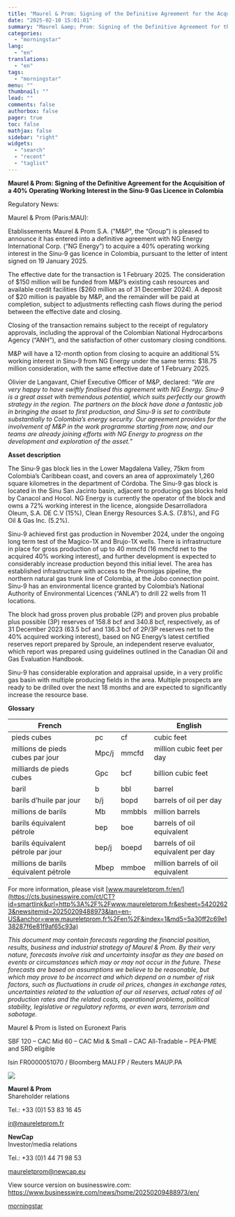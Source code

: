 ```yaml
---
title: "Maurel & Prom: Signing of the Definitive Agreement for the Acquisition of a 40% Operating Working Interest in the Sinu-9 Gas Licence in Colombia"
date: "2025-02-10 15:01:01"
summary: "Maurel &amp; Prom: Signing of the Definitive Agreement for the Acquisition of a 40% Operating Working Interest in the Sinu-9 Gas Licence in Colombia Regulatory News: Maurel &amp; Prom (Paris:MAU): Etablissements Maurel &amp; Prom S.A. (\"M&amp;P\", the “Group”) is pleased to announce it has entered into a definitive agreement with..."
categories:
  - "morningstar"
lang:
  - "en"
translations:
  - "en"
tags:
  - "morningstar"
menu: ""
thumbnail: ""
lead: ""
comments: false
authorbox: false
pager: true
toc: false
mathjax: false
sidebar: "right"
widgets:
  - "search"
  - "recent"
  - "taglist"
---
```


**Maurel & Prom: Signing of the Definitive Agreement for the Acquisition of a 40% Operating Working Interest in the Sinu-9 Gas Licence in Colombia**

Regulatory News:

Maurel & Prom (Paris:MAU):

Etablissements Maurel & Prom S.A. ("M&P", the “Group”) is pleased to announce it has entered into a definitive agreement with NG Energy International Corp. (“NG Energy”) to acquire a 40% operating working interest in the Sinu-9 gas licence in Colombia, pursuant to the letter of intent signed on 19 January 2025.

The effective date for the transaction is 1 February 2025. The consideration of $150 million will be funded from M&P’s existing cash resources and available credit facilities ($260 million as of 31 December 2024). A deposit of $20 million is payable by M&P, and the remainder will be paid at completion, subject to adjustments reflecting cash flows during the period between the effective date and closing.

Closing of the transaction remains subject to the receipt of regulatory approvals, including the approval of the Colombian National Hydrocarbons Agency (“ANH”), and the satisfaction of other customary closing conditions.

M&P will have a 12-month option from closing to acquire an additional 5% working interest in Sinu-9 from NG Energy under the same terms: $18.75 million consideration, with the same effective date of 1 February 2025.

Olivier de Langavant, Chief Executive Officer of M&P, declared: “*We are very happy to have swiftly finalised this agreement with NG Energy. Sinu-9 is a great asset with tremendous potential, which suits perfectly our growth strategy in the region. The partners on the block have done a fantastic job in bringing the asset to first production, and Sinu-9 is set to contribute substantially to Colombia’s energy security. Our agreement provides for the involvement of M&P in the work programme starting from now, and our teams are already joining efforts with NG Energy to progress on the development and exploration of the asset.*”

**Asset description**

The Sinu-9 gas block lies in the Lower Magdalena Valley, 75km from Colombia’s Caribbean coast, and covers an area of approximately 1,260 square kilometres in the department of Córdoba. The Sinu-9 gas block is located in the Sinu San Jacinto basin, adjacent to producing gas blocks held by Canacol and Hocol. NG Energy is currently the operator of the block and owns a 72% working interest in the licence, alongside Desarrolladora Oleum, S.A. DE C.V (15%), Clean Energy Resources S.A.S. (7.8%), and FG Oil & Gas Inc. (5.2%).

Sinu-9 achieved first gas production in November 2024, under the ongoing long term test of the Magico-1X and Brujo-1X wells. There is infrastructure in place for gross production of up to 40 mmcfd (16 mmcfd net to the acquired 40% working interest), and further development is expected to considerably increase production beyond this initial level. The area has established infrastructure with access to the Promigas pipeline, the northern natural gas trunk line of Colombia, at the Jobo connection point. Sinu-9 has an environmental licence granted by Colombia’s National Authority of Environmental Licences (“ANLA”) to drill 22 wells from 11 locations.

The block had gross proven plus probable (2P) and proven plus probable plus possible (3P) reserves of 158.8 bcf and 340.8 bcf, respectively, as of 31 December 2023 (63.5 bcf and 136.3 bcf of 2P/3P reserves net to the 40% acquired working interest), based on NG Energy’s latest certified reserves report prepared by Sproule, an independent reserve evaluator, which report was prepared using guidelines outlined in the Canadian Oil and Gas Evaluation Handbook.

Sinu-9 has considerable exploration and appraisal upside, in a very prolific gas basin with multiple producing fields in the area. Multiple prospects are ready to be drilled over the next 18 months and are expected to significantly increase the resource base.

**Glossary**

| **French** |  |  | **English** |
| --- | --- | --- | --- |
| pieds cubes | pc | cf | cubic feet |
| millions de pieds cubes par jour | Mpc/j | mmcfd | million cubic feet per day |
| milliards de pieds cubes | Gpc | bcf | billion cubic feet |
| baril | b | bbl | barrel |
| barils d’huile par jour | b/j | bopd | barrels of oil per day |
| millions de barils | Mb | mmbbls | million barrels |
| barils équivalent pétrole | bep | boe | barrels of oil equivalent |
| barils équivalent pétrole par jour | bep/j | boepd | barrels of oil equivalent per day |
| millions de barils équivalent pétrole | Mbep | mmboe | million barrels of oil equivalent |

For more information, please visit [www.maureletprom.fr/en/](https://cts.businesswire.com/ct/CT?id=smartlink&url=http%3A%2F%2Fwww.maureletprom.fr&esheet=54202623&newsitemid=20250209488973&lan=en-US&anchor=www.maureletprom.fr%2Fen%2F&index=1&md5=5a30ff2c69e138287f6e81f9af65c93a)

*This document may contain forecasts regarding the financial position, results, business and industrial strategy of Maurel & Prom. By their very nature, forecasts involve risk and uncertainty insofar as they are based on events or circumstances which may or may not occur in the future. These forecasts are based on assumptions we believe to be reasonable, but which may prove to be incorrect and which depend on a number of risk factors, such as fluctuations in crude oil prices, changes in exchange rates, uncertainties related to the valuation of our oil reserves, actual rates of oil production rates and the related costs, operational problems, political stability, legislative or regulatory reforms, or even wars, terrorism and sabotage.*

Maurel & Prom is listed on Euronext Paris
  
SBF 120 – CAC Mid 60 – CAC Mid & Small – CAC All-Tradable – PEA-PME and SRD eligible
  
Isin FR0000051070 / Bloomberg MAU.FP / Reuters MAUP.PA

 ![](https://cts.businesswire.com/ct/CT?id=bwnews&sty=20250209488973r1&sid=mstr3&distro=nx&lang=en)

**Maurel & Prom**  
Shareholder relations
  
Tel.: +33 (0)1 53 83 16 45
  
[ir@maureletprom.fr](mailto:ir@maureletprom.fr)

**NewCap**  
Investor/media relations
  
Tel.: +33 (0)1 44 71 98 53
  
[maureletprom@newcap.eu](mailto:maureletprom@newcap.eu)

View source version on businesswire.com: <https://www.businesswire.com/news/home/20250209488973/en/>

[morningstar](https://www.morningstar.com/news/business-wire/20250209488973/maurel-prom-signing-of-the-definitive-agreement-for-the-acquisition-of-a-40-operating-working-interest-in-the-sinu-9-gas-licence-in-colombia)
